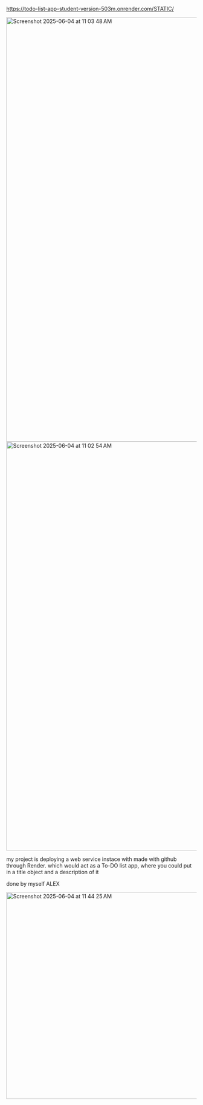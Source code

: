 https://todo-list-app-student-version-503m.onrender.com/STATIC/

<img width="1121" alt="Screenshot 2025-06-04 at 11 03 48 AM" src="https://github.com/user-attachments/assets/88ffed8a-50b2-4efc-ad54-531a9e3c6488" />
<img width="1080" alt="Screenshot 2025-06-04 at 11 02 54 AM" src="https://github.com/user-attachments/assets/07f3a17a-a169-4cb0-9c26-3f906a370404" />

my project is deploying a web service instace with made with github through Render. which would act as a To-DO list app, where you could put in a title object and a description of it

done by myself ALEX

<img width="546" alt="Screenshot 2025-06-04 at 11 44 25 AM" src="https://github.com/user-attachments/assets/7fcdec1c-25b6-4bd8-a652-7ab8fc1241e5" />
